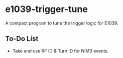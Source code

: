 # e1039-trigger-tune

A compact program to tune the trigger logic for E1039.

## To-Do List

 * Take and use RF ID & Turn ID for NIM3 events.